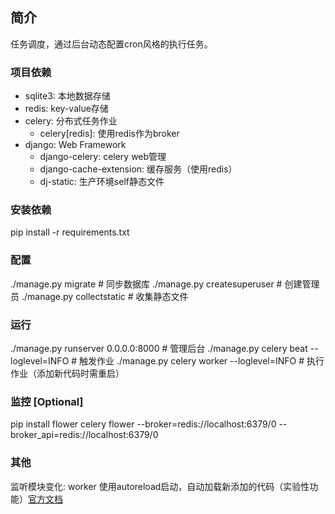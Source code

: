 ## 简介
任务调度，通过后台动态配置cron风格的执行任务。

### 项目依赖
- sqlite3: 本地数据存储
- redis: key-value存储
- celery: 分布式任务作业
  - celery[redis]: 使用redis作为broker
- django: Web Framework
  - django-celery: celery web管理
  - django-cache-extension: 缓存服务（使用redis）
  - dj-static: 生产环境self静态文件

### 安装依赖
pip install -r requirements.txt

### 配置
./manage.py migrate          # 同步数据库
./manage.py createsuperuser  # 创建管理员
./manage.py collectstatic    # 收集静态文件

### 运行
./manage.py runserver 0.0.0.0:8000         # 管理后台
./manage.py celery beat --loglevel=INFO    # 触发作业
./manage.py celery worker --loglevel=INFO  # 执行作业（添加新代码时需重启）

### 监控 [Optional]
pip install flower
celery flower --broker=redis://localhost:6379/0 --broker_api=redis://localhost:6379/0

### 其他
监听模块变化: worker 使用autoreload启动，自动加载新添加的代码（实验性功能）[官方文档](http://docs.celeryproject.org/en/3.1/userguide/workers.html#autoreloading)
